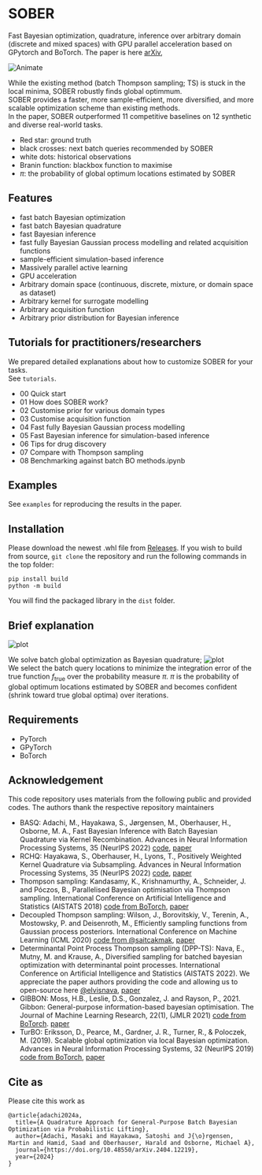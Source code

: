 # SOBER

Fast Bayesian optimization, quadrature, inference over arbitrary domain (discrete and mixed spaces) with GPU parallel acceleration based on GPytorch and BoTorch.
The paper is here [arXiv](https://doi.org/10.48550/arXiv.2404.12219),

![Animate](./docs/animated_with_plot.gif)

While the existing method (batch Thompson sampling; TS) is stuck in the local minima, SOBER robustly finds global optimmum.<br>
SOBER provides a faster, more sample-efficient, more diversified, and more scalable optimization scheme than existing methods.<br>
In the paper, SOBER outperformed 11 competitive baselines on 12 synthetic and diverse real-world tasks.
- Red star: ground truth
- black crosses: next batch queries recommended by SOBER
- white dots: historical observations
- Branin function: blackbox function to maximise
- $\pi$: the probability of global optimum locations estimated by SOBER

## Features
- fast batch Bayesian optimization
- fast batch Bayesian quadrature
- fast Bayesian inference
- fast fully Bayesian Gaussian process modelling and related acquisition functions
- sample-efficient simulation-based inference
- Massively parallel active learning
- GPU acceleration
- Arbitrary domain space (continuous, discrete, mixture, or domain space as dataset)
- Arbitrary kernel for surrogate modelling
- Arbitrary acquisition function
- Arbitrary prior distribution for Bayesian inference

## Tutorials for practitioners/researchers
We prepared detailed explanations about how to customize SOBER for your tasks. <br>
See `tutorials`.
- 00 Quick start
- 01 How does SOBER work?
- 02 Customise prior for various domain types
- 03 Customise acquisition function
- 04 Fast fully Bayesian Gaussian process modelling
- 05 Fast Bayesian inference for simulation-based inference
- 06 Tips for drug discovery
- 07 Compare with Thompson sampling
- 08 Benchmarking against batch BO methods.ipynb

## Examples
See `examples` for reproducing the results in the paper.

## Installation

Please download the newest .whl file from [Releases](https://github.com/ma921/SOBER/releases).
If you wish to build from source, `git clone` the repository and run the following commands in the top folder:
```
pip install build
python -m build
```
You will find the packaged library in the `dist` folder.

## Brief explanation
![plot](./docs/visual_explanation.png)<br>

We solve batch global optimization as Bayesian quadrature;
![plot](./docs/equation.png)<br>
We select the batch query locations to minimize the integration error of the true function $f_\text{true}$ over the probability measure $\pi$.
$\pi$ is the probability of global optimum locations estimated by SOBER and becomes confident (shrink toward true global optima) over iterations.

## Requirements
- PyTorch
- GPyTorch
- BoTorch

## Acknowledgement
This code repository uses materials from the following public and provided codes. The authors thank the respective repository maintainers

- BASQ: Adachi, M., Hayakawa, S., Jørgensen, M., Oberhauser, H., Osborne, M. A., Fast Bayesian Inference with Batch Bayesian Quadrature via Kernel Recombination. Advances in Neural Information Processing Systems, 35 (NeurIPS 2022) [code](https://github.com/ma921/BASQ), [paper](https://proceedings.neurips.cc/paper_files/paper/2022/hash/697200c9d1710c2799720b660abd11bb-Abstract-Conference.html)
- RCHQ: Hayakawa, S., Oberhauser, H., Lyons, T., Positively Weighted Kernel Quadrature via Subsampling. Advances in Neural Information Processing Systems, 35 (NeurIPS 2022) [code](https://github.com/satoshi-hayakawa/kernel-quadrature), [paper](https://arxiv.org/abs/2107.09597v4)
- Thompson sampling: Kandasamy, K., Krishnamurthy, A., Schneider, J. and Póczos, B., 
Parallelised Bayesian optimisation via Thompson sampling. International Conference on Artificial Intelligence and Statistics (AISTATS 2018) [code from BoTorch](https://botorch.org/tutorials/thompson_sampling), [paper](https://proceedings.mlr.press/v84/kandasamy18a.html)
- Decoupled Thompson sampling: Wilson, J., Borovitskiy, V., Terenin, A., Mostowsky, P. and Deisenroth, M., Efficiently sampling functions from Gaussian process posteriors. International Conference on Machine Learning (ICML 2020) [code from @saitcakmak](https://github.com/saitcakmak/gp-sampling), [paper](https://arxiv.org/abs/2002.09309)
- Determinantal Point Process Thompson sampling (DPP-TS): Nava, E., Mutny, M. and Krause, A., Diversified sampling for batched bayesian optimization with determinantal point processes. International Conference on Artificial Intelligence and Statistics (AISTATS 2022). We appreciate the paper authors providing the code and allowing us to open-source here [@elvisnava](https://github.com/elvisnava/), [paper](https://arxiv.org/abs/2110.11665)
- GIBBON: Moss, H.B., Leslie, D.S., Gonzalez, J. and Rayson, P., 2021. Gibbon: General-purpose information-based bayesian optimisation. The Journal of Machine Learning Research, 22(1), (JMLR 2021) [code from BoTorch](https://botorch.org/tutorials/GIBBON_for_efficient_batch_entropy_search). [paper](https://arxiv.org/abs/2102.03324)
- TurBO: Eriksson, D., Pearce, M., Gardner, J. R., Turner, R., & Poloczek, M. (2019). Scalable global optimization via local Bayesian optimization. Advances in Neural Information Processing Systems, 32 (NeurIPS 2019) [code from BoTorch](https://botorch.org/tutorials/turbo_1), [paper](https://arxiv.org/abs/1910.01739)

## Cite as
Please cite this work as
```
@article{adachi2024a,
  title={A Quadrature Approach for General-Purpose Batch Bayesian Optimization via Probabilistic Lifting},
  author={Adachi, Masaki and Hayakawa, Satoshi and J{\o}rgensen, Martin and Hamid, Saad and Oberhauser, Harald and Osborne, Michael A},
  journal={https://doi.org/10.48550/arXiv.2404.12219},
  year={2024}
}
```
